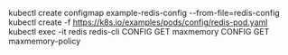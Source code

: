 kubectl create configmap example-redis-config --from-file=redis-config
kubectl create -f https://k8s.io/examples/pods/config/redis-pod.yaml
kubectl exec -it redis redis-cli
    CONFIG GET maxmemory
    CONFIG GET maxmemory-policy